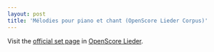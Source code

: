 ```yaml
---
layout: post
title: 'Mélodies pour piano et chant (OpenScore Lieder Corpus)'
---
```


Visit the [official set page] in [OpenScore Lieder].

[official set page]: https://musescore.com/openscore-lieder-corpus/sets/5001731
[OpenScore Lieder]: https://musescore.com/openscore-lieder-corpus

